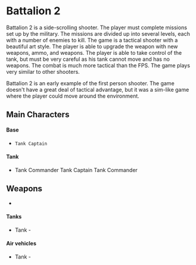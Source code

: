 # Battalion 2 

Battalion 2 is a side-scrolling shooter. The player must complete missions set up by the military. The missions are divided up into several levels, each with a number of enemies to kill. The game is a tactical shooter with a beautiful art style. The player is able to upgrade the weapon with new weapons, ammo, and weapons. The player is able to take control of the tank, but must be very careful as his tank cannot move and has no weapons. The combat is much more tactical than the FPS. The game plays very similar to other shooters.

Battalion 2 is an early example of the first person shooter. The game doesn't have a great deal of tactical advantage, but it was a sim-like game where the player could move around the environment.

## Main Characters

#### Base

*     Tank Captain                                                                                                                        

#### Tank

*   Tank Commander                                        Tank Captain             Tank Commander                             

## Weapons

*   

#### Tanks

*    Tank -                                               

#### Air vehicles

*   Tank -